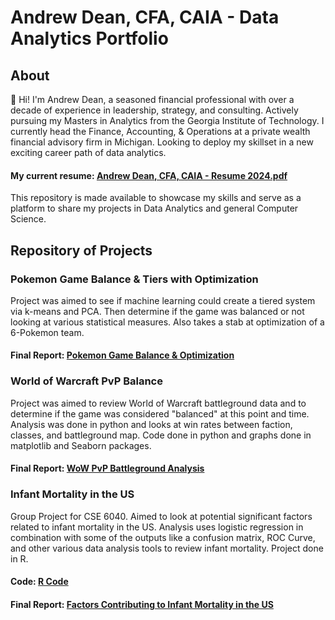 # Andrew Dean, CFA, CAIA - Data Analytics Portfolio

## About
:wave: Hi! I'm Andrew Dean, a seasoned financial professional with over a decade of experience in leadership, strategy, and consulting. Actively pursuing my Masters in Analytics from the Georgia Institute of Technology. I currently head the Finance, Accounting, & Operations at a private wealth financial advisory firm in Michigan. Looking to deploy my skillset in a new exciting career path of data analytics.

#### My current resume: [Andrew Dean, CFA, CAIA - Resume 2024.pdf](https://github.com/adeaner19/Final_Projects/files/15381041/Andrew.Dean.Resume.2024.CFA.CAIA.pdf)




This repository is made available to showcase my skills and serve as a platform to share my projects in Data Analytics and general Computer Science.

## Repository of Projects

### Pokemon Game Balance & Tiers with Optimization
Project was aimed to see if machine learning could create a tiered system via k-means and PCA. Then determine if the game was balanced or not looking at various statistical measures. Also takes a stab at optimization of a 6-Pokemon team.
#### Final Report: [Pokemon Game Balance & Optimization](https://github.com/adeaner19/Final_Projects/blob/a40d263c38029effbdd999574af12de01dfda29c/Pokemon_Game_Balance_Analysis/Fall2024_Project_213.pdf)

### World of Warcraft PvP Balance
Project was aimed to review World of Warcraft battleground data and to determine if the game was considered "balanced" at this point and time. Analysis was done in python and looks at win rates between faction, classes, and battleground map. Code done in python and graphs done in matplotlib and Seaborn packages. 

#### Final Report: [WoW PvP Battleground Analysis](https://github.com/adeaner19/Final_Projects/blob/870793fe702659ac7cb7e7813088268b396e170e/World%20of%20Warcraft%20PvP%20Analysis/Extra%20Credit%20Analysis%20Project.ipynb)


### Infant Mortality in the US
Group Project for CSE 6040. Aimed to look at potential significant factors related to infant mortality in the US. Analysis uses logistic regression in combination with some of the outputs like a confusion matrix, ROC Curve, and other various data analysis tools to review infant mortality. Project done in R. 

#### Code: [R Code](https://github.com/adeaner19/Final_Projects/blob/e891894a304b73a0ae6bf3833fe75da322520cdb/Infant%20Mortality/Code)
#### Final Report: [Factors Contributing to Infant Mortality in the US](https://github.com/adeaner19/Final_Projects/files/15283664/Factors.Contributing.to.Infant.Mortality.in.the.US.pdf)


